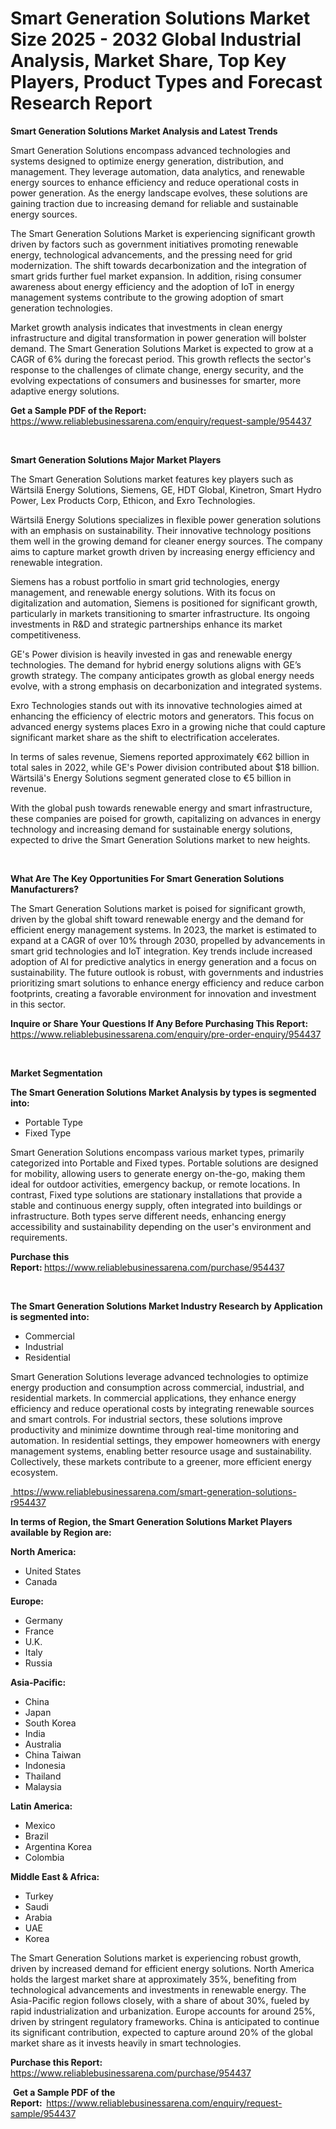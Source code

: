 <p><h1>Smart Generation Solutions Market Size 2025 - 2032 Global Industrial Analysis, Market Share, Top Key Players, Product Types and Forecast Research Report</h1></p><p><strong>Smart Generation Solutions Market Analysis and Latest Trends</strong></p>
<p><p>Smart Generation Solutions encompass advanced technologies and systems designed to optimize energy generation, distribution, and management. They leverage automation, data analytics, and renewable energy sources to enhance efficiency and reduce operational costs in power generation. As the energy landscape evolves, these solutions are gaining traction due to increasing demand for reliable and sustainable energy sources.</p><p>The Smart Generation Solutions Market is experiencing significant growth driven by factors such as government initiatives promoting renewable energy, technological advancements, and the pressing need for grid modernization. The shift towards decarbonization and the integration of smart grids further fuel market expansion. In addition, rising consumer awareness about energy efficiency and the adoption of IoT in energy management systems contribute to the growing adoption of smart generation technologies.</p><p>Market growth analysis indicates that investments in clean energy infrastructure and digital transformation in power generation will bolster demand. The Smart Generation Solutions Market is expected to grow at a CAGR of 6% during the forecast period. This growth reflects the sector's response to the challenges of climate change, energy security, and the evolving expectations of consumers and businesses for smarter, more adaptive energy solutions.</p></p>
<p><strong>Get a Sample PDF of the Report:&nbsp;</strong> <a href="https://www.reliablebusinessarena.com/enquiry/request-sample/954437?utm_campaign=2632&utm_medium=2&utm_source=Github&utm_content=ia&utm_term=18042025&utm_id=smart-generation-solutions">https://www.reliablebusinessarena.com/enquiry/request-sample/954437</a></p>
<p>&nbsp;</p>
<p><strong>Smart Generation Solutions Major Market Players</strong></p>
<p><p>The Smart Generation Solutions market features key players such as Wärtsilä Energy Solutions, Siemens, GE, HDT Global, Kinetron, Smart Hydro Power, Lex Products Corp, Ethicon, and Exro Technologies. </p><p>Wärtsilä Energy Solutions specializes in flexible power generation solutions with an emphasis on sustainability. Their innovative technology positions them well in the growing demand for cleaner energy sources. The company aims to capture market growth driven by increasing energy efficiency and renewable integration.</p><p>Siemens has a robust portfolio in smart grid technologies, energy management, and renewable energy solutions. With its focus on digitalization and automation, Siemens is positioned for significant growth, particularly in markets transitioning to smarter infrastructure. Its ongoing investments in R&D and strategic partnerships enhance its market competitiveness.</p><p>GE's Power division is heavily invested in gas and renewable energy technologies. The demand for hybrid energy solutions aligns with GE’s growth strategy. The company anticipates growth as global energy needs evolve, with a strong emphasis on decarbonization and integrated systems.</p><p>Exro Technologies stands out with its innovative technologies aimed at enhancing the efficiency of electric motors and generators. This focus on advanced energy systems places Exro in a growing niche that could capture significant market share as the shift to electrification accelerates.</p><p>In terms of sales revenue, Siemens reported approximately €62 billion in total sales in 2022, while GE's Power division contributed about $18 billion. Wärtsilä's Energy Solutions segment generated close to €5 billion in revenue.</p><p>With the global push towards renewable energy and smart infrastructure, these companies are poised for growth, capitalizing on advances in energy technology and increasing demand for sustainable energy solutions, expected to drive the Smart Generation Solutions market to new heights.</p></p>
<p>&nbsp;</p>
<p><strong>What Are The Key Opportunities For Smart Generation Solutions Manufacturers?</strong></p>
<p><p>The Smart Generation Solutions market is poised for significant growth, driven by the global shift toward renewable energy and the demand for efficient energy management systems. In 2023, the market is estimated to expand at a CAGR of over 10% through 2030, propelled by advancements in smart grid technologies and IoT integration. Key trends include increased adoption of AI for predictive analytics in energy generation and a focus on sustainability. The future outlook is robust, with governments and industries prioritizing smart solutions to enhance energy efficiency and reduce carbon footprints, creating a favorable environment for innovation and investment in this sector.</p></p>
<p><strong>Inquire or Share Your Questions If Any Before Purchasing This Report:</strong> <a href="https://www.reliablebusinessarena.com/enquiry/pre-order-enquiry/954437?utm_campaign=2632&utm_medium=2&utm_source=Github&utm_content=ia&utm_term=18042025&utm_id=smart-generation-solutions">https://www.reliablebusinessarena.com/enquiry/pre-order-enquiry/954437</a></p>
<p>&nbsp;</p>
<p><strong>Market Segmentation</strong></p>
<p><strong>The Smart Generation Solutions Market Analysis by types is segmented into:</strong></p>
<p><ul><li>Portable Type</li><li>Fixed Type</li></ul></p>
<p><p>Smart Generation Solutions encompass various market types, primarily categorized into Portable and Fixed types. Portable solutions are designed for mobility, allowing users to generate energy on-the-go, making them ideal for outdoor activities, emergency backup, or remote locations. In contrast, Fixed type solutions are stationary installations that provide a stable and continuous energy supply, often integrated into buildings or infrastructure. Both types serve different needs, enhancing energy accessibility and sustainability depending on the user's environment and requirements.</p></p>
<p><strong>Purchase this Report:&nbsp;</strong><a href="https://www.reliablebusinessarena.com/purchase/954437?utm_campaign=2632&utm_medium=2&utm_source=Github&utm_content=ia&utm_term=18042025&utm_id=smart-generation-solutions">https://www.reliablebusinessarena.com/purchase/954437</a></p>
<p>&nbsp;</p>
<p><strong>The Smart Generation Solutions Market Industry Research by Application is segmented into:</strong></p>
<p><ul><li>Commercial</li><li>Industrial</li><li>Residential</li></ul></p>
<p><p>Smart Generation Solutions leverage advanced technologies to optimize energy production and consumption across commercial, industrial, and residential markets. In commercial applications, they enhance energy efficiency and reduce operational costs by integrating renewable sources and smart controls. For industrial sectors, these solutions improve productivity and minimize downtime through real-time monitoring and automation. In residential settings, they empower homeowners with energy management systems, enabling better resource usage and sustainability. Collectively, these markets contribute to a greener, more efficient energy ecosystem.</p></p>
<p><a href="https://www.reliablebusinessarena.com/smart-generation-solutions-r954437?utm_campaign=2632&utm_medium=2&utm_source=Github&utm_content=ia&utm_term=18042025&utm_id=smart-generation-solutions">&nbsp;https://www.reliablebusinessarena.com/smart-generation-solutions-r954437</a></p>
<p><strong>In terms of Region, the Smart Generation Solutions Market Players available by Region are:</strong></p>
<p>
    <p> <strong> North America: </strong>
        <ul>
            <li>United States</li>
            <li>Canada</li>
        </ul>
        </p> 
    <p> <strong> Europe: </strong>
        <ul>
            <li>Germany</li>
            <li>France</li>
            <li>U.K.</li>
            <li>Italy</li>
            <li>Russia</li>
        </ul>
        </p> 
    <p> <strong> Asia-Pacific: </strong>
        <ul>
            <li>China</li>
            <li>Japan</li>
            <li>South Korea</li>
            <li>India</li>
            <li>Australia</li>
            <li>China Taiwan</li>
            <li>Indonesia</li>
            <li>Thailand</li>
            <li>Malaysia</li>
        </ul>
        </p> 
    <p> <strong> Latin America: </strong>
        <ul>
            <li>Mexico</li>
            <li>Brazil</li>
            <li>Argentina Korea</li>
            <li>Colombia</li>
        </ul>
        </p> 
    <p> <strong> Middle East & Africa: </strong>
        <ul>
            <li>Turkey</li>
            <li>Saudi</li>
            <li>Arabia</li>
            <li>UAE</li>
            <li>Korea</li>
        </ul>
    </p>
    </p>
<p><p>The Smart Generation Solutions market is experiencing robust growth, driven by increased demand for efficient energy solutions. North America holds the largest market share at approximately 35%, benefiting from technological advancements and investments in renewable energy. The Asia-Pacific region follows closely, with a share of about 30%, fueled by rapid industrialization and urbanization. Europe accounts for around 25%, driven by stringent regulatory frameworks. China is anticipated to continue its significant contribution, expected to capture around 20% of the global market share as it invests heavily in smart technologies.</p></p>
<p><strong>Purchase this Report: </strong><a href="https://www.reliablebusinessarena.com/purchase/954437?utm_campaign=2632&utm_medium=2&utm_source=Github&utm_content=ia&utm_term=18042025&utm_id=smart-generation-solutions">https://www.reliablebusinessarena.com/purchase/954437</a></p>
<p>&nbsp;<strong>Get a Sample PDF of the Report:&nbsp;&nbsp;</strong><a href="https://www.reliablebusinessarena.com/enquiry/request-sample/954437?utm_campaign=2632&utm_medium=2&utm_source=Github&utm_content=ia&utm_term=18042025&utm_id=smart-generation-solutions">https://www.reliablebusinessarena.com/enquiry/request-sample/954437</a></p>
<p><strong></strong></p>
<p><p></p><p></p><p></p></p>